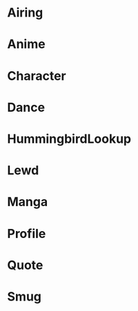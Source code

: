 Airing
===
Anime
===
Character
===
Dance
===
HummingbirdLookup
===
Lewd
===
Manga
===
Profile
===
Quote
===
Smug
===